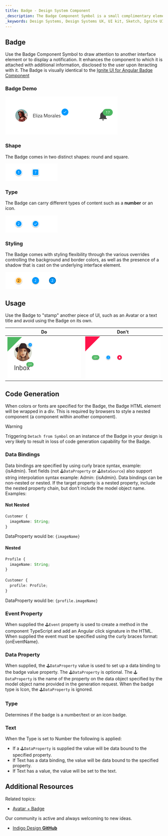 ```yaml
---
title: Badge - Design System Component
_description: The Badge Component Symbol is a small complimentary element that gives a subtle hint for additional information available. 
_keywords: Design Systems, Design Systems UX, UI kit, Sketch, Ignite UI for Angular, Sketch to Angular, Sketch to Angular, Angular, Angular Design System, Export code from Sketch, Design Kits for Angular, Sketch HTML, Sketch to HTML, Sketch UI kits
---
```


## Badge

Use the Badge Component Symbol to draw attention to another interface element or to display a notification. It enhances the component to which it is attached with additional information, disclosed to the user upon iteracting with it. The Badge is visually identical to the [Ignite UI for Angular Badge Component](https://www.infragistics.com/products/ignite-ui-angular/angular/components/badge.html)

### Badge Demo

<img src="../images/badge_demo.png" srcset="../images/badge_demo@2x.png 2x" />

### Shape

The Badge comes in two distinct shapes: round and square.

<img src="../images/badge_shapes.png" srcset="../images/badge_shapes@2x.png 2x" />

### Type

The Badge can carry different types of content such as a **number** or an icon.

<img src="../images/badge_type.png" srcset="../images/badge_type@2x.png 2x" />

### Styling

The Badge comes with styling flexibility through the various overrides controlling the background and border colors, as well as the presence of a shadow that is cast on the underlying interface element.

<img src="../images/badge_styling.png" srcset="../images/badge_styling@2x.png 2x" />

## Usage

Use the Badge to "stamp" another piece of UI, such as an Avatar or a text title and avoid using the Badge on its own.

| Do                                                                           | Don't                                                                            |
| ---------------------------------------------------------------------------- | -------------------------------------------------------------------------------- |
| <img src="../images/badge_do1.png" srcset="../images/badge_do1@2x.png 2x" /> | <img src="../images/badge_dont1.png" srcset="../images/badge_dont1@2x.png 2x" /> |

## Code Generation

When colors or fonts are specified for the Badge, the Badge HTML element will be wrapped in a div. This is required by browsers to style a nested component (a component within another component).

> [!WARNING]
> Triggering `Detach from Symbol` on an instance of the Badge in your design is very likely to result in loss of code generation capability for the Badge.

### Data Bindings

Data bindings are specified by using curly brace syntax, example: {isAdmin}. Text fields (not `🕹️DataProperty` or `🕹️DataSource`) also support string interpolation syntax example: Admin: {isAdmin}. Data bindings can be non-nested or nested. If the target property is a nested property, include the nested property chain, but don’t include the model object name. Examples:

#### Not Nested

```typescript
Customer {
  imageName: String;
}
```

DataProperty would be: `{imageName}`

#### Nested

```typescript
Profile {
  imageName: String;
}

Customer {
  profile: Profile;
}
```

DataProperty would be: `{profile.imageName}`

### Event Property

When supplied the `🕹️Event` property is used to create a method in the component TypeScript and add an Angular click signature in the HTML. When supplied the event must be specified using the curly braces format: {onEventName}.

### Data Property

When supplied, the `🕹️DataProperty` value is used to set up a data binding to the badge value property. The `🕹️DataProperty` is optional. The `🕹️DataProperty` is the name of the property on the data object specified by the model object name provided in the generation request. When the badge type is Icon, the `🕹️DataProperty` is ignored.

### Type

Determines if the badge is a number/text or an icon badge.

### Text

When the Type is set to Number the following is applied:

- If a `🕹️DataProperty` is supplied the value will be data bound to the specified property.
- If Text has a data binding, the value will be data bound to the specified property.
- If Text has a value, the value will be set to the text.

## Additional Resources

Related topics:

- [Avatar + Badge](../patterns/avatar-badge.md)
  <div class="divider--half"></div>

Our community is active and always welcoming to new ideas.

- [Indigo Design **GitHub**](https://github.com/IgniteUI/design-system-docfx)

